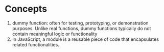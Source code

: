 

# Concepts

1. dummy function: often for testing, prototyping, or demonstration purposes. Unlike real functions, dummy functions typically do not contain meaningful logic or functionality
2. In JavaScript, a module is a reusable piece of code that encapsulates related functionalities.
